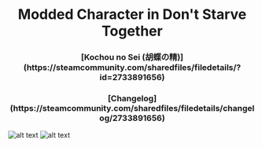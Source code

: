 <h1 align="center">Modded Character in Don't Starve Together</h1>
<h3 align="center">[Kochou no Sei (胡蝶の精)](https://steamcommunity.com/sharedfiles/filedetails/?id=2733891656)</h3>
<h3 align="center">[Changelog](https://steamcommunity.com/sharedfiles/filedetails/changelog/2733891656)</h3>

![alt text](https://steamuserimages-a.akamaihd.net/ugc/5969028901062712506/747107DBE80405AE622DD6CD3EF955F2424ED07F/)
![alt text](https://steamuserimages-a.akamaihd.net/ugc/5969028901064560774/7C26FFCA16674486A0F9317CE23F4E4576108849/)

